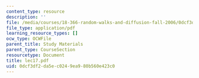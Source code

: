 ```yaml
---
content_type: resource
description: ''
file: /media/courses/18-366-random-walks-and-diffusion-fall-2006/0dcf3df2da5ec0249ea980b560e423c0_lec17.pdf
file_type: application/pdf
learning_resource_types: []
ocw_type: OCWFile
parent_title: Study Materials
parent_type: CourseSection
resourcetype: Document
title: lec17.pdf
uid: 0dcf3df2-da5e-c024-9ea9-80b560e423c0
---
```

